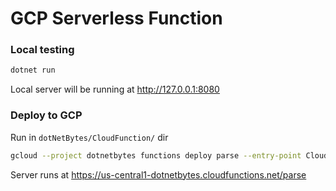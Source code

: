 # GCP Serverless Function

### Local testing

```bash
dotnet run
```

Local server will be running at http://127.0.0.1:8080

### Deploy to GCP

Run in `dotNetBytes/CloudFunction/` dir

```bash
gcloud --project dotnetbytes functions deploy parse --entry-point CloudFunction.Function --source .. --runtime dotnet3 --trigger-http --allow-unauthenticated  --set-build-env-vars=GOOGLE_BUILDABLE=CloudFunction
```

Server runs at https://us-central1-dotnetbytes.cloudfunctions.net/parse
